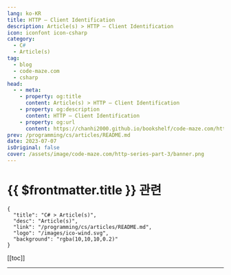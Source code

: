 ```yaml
---
lang: ko-KR
title: HTTP – Client Identification
description: Article(s) > HTTP – Client Identification
icon: iconfont icon-csharp
category: 
  - C#
  - Article(s)
tag: 
  - blog
  - code-maze.com
  - csharp
head:  
  - - meta:
    - property: og:title
      content: Article(s) > HTTP – Client Identification
    - property: og:description
      content: HTTP – Client Identification
    - property: og:url
      content: https://chanhi2000.github.io/bookshelf/code-maze.com/http-series-part-3.html
prev: /programming/cs/articles/README.md
date: 2023-07-07
isOriginal: false
cover: /assets/image/code-maze.com/http-series-part-3/banner.png
---
```


# {{ $frontmatter.title }} 관련

```component VPCard
{
  "title": "C# > Article(s)",
  "desc": "Article(s)",
  "link": "/programming/cs/articles/README.md",
  "logo": "/images/ico-wind.svg",
  "background": "rgba(10,10,10,0.2)"
}
```

[[toc]]

---

<SiteInfo
  name="HTTP – Client Identification"
  desc="Let's answer the question of why the client identification is so important and how can Web servers identify you (your Web client)."
  url="https://code-maze.com/http-series-part-3/"
  logo="/assets/image/code-maze.com/favicon.png"
  preview="/assets/image/code-maze.com/http-series-part-3/banner.png"/>

<!-- TODO: 작성 -->
